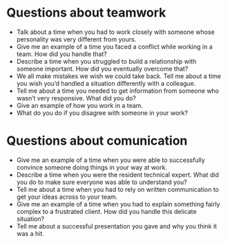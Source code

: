 # Questions about teamwork

- Talk about a time when you had to work closely with someone whose personality was very different from yours.
- Give me an example of a time you faced a conflict while working in a team. How did you handle that?
- Describe a time when you struggled to build a relationship with someone important. How did you eventually overcome that?
- We all make mistakes we wish we could take back. Tell me about a time you wish you’d handled a situation differently with a colleague.
- Tell me about a time you needed to get information from someone who wasn’t very responsive. What did you do?
- Give an example of how you work in a team.
- What do you do if you disagree with someone in your work?

# Questions about comunication

- Give me an example of a time when you were able to successfully convince someone doing things in your way at work.
- Describe a time when you were the resident technical expert. What did you do to make sure everyone was able to understand you?
- Tell me about a time when you had to rely on written communication to get your ideas across to your team.
- Give me an example of a time when you had to explain something fairly complex to a frustrated client. How did you handle this delicate situation?
- Tell me about a successful presentation you gave and why you think it was a hit.
